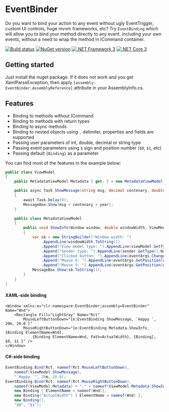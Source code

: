 # EventBinder

Do you want to bind your action to any event without ugly EventTrigger, custom UI controls, huge mvvm frameworks, etc? Try `EventBinding` which will allow you to bind your method directly to any event, including your own events, without a need to wrap the method in ICommand container.

[![Build status](https://ci.appveyor.com/api/projects/status/2k5lfrim0dxbekuy?svg=true)](https://ci.appveyor.com/project/Serg046/eventbinder) [![NuGet version](https://badge.fury.io/nu/EventBinder.svg)](https://www.nuget.org/packages/EventBinder) [![.NET Framework 3](https://img.shields.io/badge/.NET%20%20Framework%203-supported-4CC61E)](https://www.nuget.org/packages/EventBinder) [![.NET Core 3](https://img.shields.io/badge/.NET%20%20Core%203-supported-4CC61E)](https://www.nuget.org/packages/EventBinder)

## Getting started

Just install the nuget package. If it does not work and you get XamlParseException, then apply `[assembly: EventBinder.AssemblyReference]` attribute in your AssemblyInfo.cs.

## Features
- Binding to methods without ICommand
- Binding to methods with return types
- Binding to async methods
- Binding to nested objects using `.` delimiter, properties and fields are supported
- Passing user parameters of int, double, decimal or string type
- Passing event parameters using `$` sign and position number (`$0`, `$1`, etc)
- Passing default `{Binding}` as a parameter

You can find most of the features in the example below:
```csharp
public class ViewModel
{
    public MetadataViewModel Metadata { get; } = new MetadataViewModel();

    public async Task ShowMessage(string msg, decimal centenary, double year)
    {
        await Task.Delay(0);
        MessageBox.Show(msg + centenary + year);
    }

    public class MetadataViewModel
    {
        public void ShowInfo(Window window, double windowWidth, ViewModel viewModel, object sender, MouseButtonEventArgs eventArgs)
        {
            var sb = new StringBuilder("Window width: ")
                .AppendLine(windowWidth.ToString())
                .Append("View model type: ").AppendLine(viewModel.GetType().Name)
                .Append("Sender type: ").AppendLine(sender.GetType().Name)
                .Append("Clicked button: ").AppendLine(eventArgs.ChangedButton.ToString())
                .Append("Mouse X: ").AppendLine(eventArgs.GetPosition(window).X.ToString())
                .Append("Mouse Y: ").AppendLine(eventArgs.GetPosition(window).Y.ToString());
            MessageBox.Show(sb.ToString());
        }
    }
}
```
#### XAML-side binding
```xaml
<Window xmlns:e="clr-namespace:EventBinder;assembly=EventBinder" Name="Wnd">
    <Rectangle Fill="LightGray" Name="Rct"
        MouseLeftButtonDown="{e:EventBinding ShowMessage, `Happy `, 20m, 20.0 }"
        MouseRightButtonDown="{e:EventBinding Metadata.ShowInfo, {Binding ElementName=Wnd},
            {Binding ElementName=Wnd, Path=ActualWidth}, {Binding}, $0, $1 }" />
</Window>
```
#### C#-side binding
```csharp
EventBinding.Bind(Rct, nameof(Rct.MouseLeftButtonDown),
    nameof(ViewModel.ShowMessage),
    "`Happy `", 20m, 20.0);
EventBinding.Bind(Rct, nameof(Rct.MouseRightButtonDown),
    nameof(ViewModel.Metadata) + "." + nameof(ViewModel.Metadata.ShowInfo),
    new Binding { ElementName = nameof(Wnd)},
    new Binding("ActualWidth") { ElementName = nameof(Wnd) },
    new Binding(),
    "$0", "$1");
```